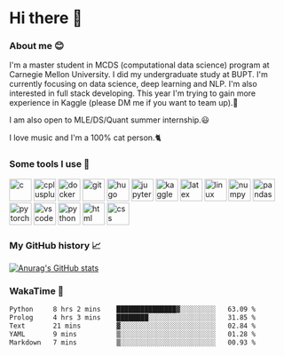 # Hi there :wave:

### About me :blush:
I'm a master student in MCDS (computational data science) program at Carnegie Mellon University. I did my undergraduate study at BUPT. I'm currently focusing on data science, deep learning and NLP. I'm also interested in full stack developing. This year I'm trying to gain more experience in Kaggle (please DM me if you want to team up).:raising_hand:

I am also open to MLE/DS/Quant summer internship.:smiley:

I love music and I'm a 100% cat person.:cat2:

### Some tools I use :rocket:
<p align="left">
<img src="https://cdn.jsdelivr.net/gh/devicons/devicon/icons/c/c-original.svg"  alt="c" width="40" height="40"/>
<img src="https://cdn.jsdelivr.net/gh/devicons/devicon/icons/cplusplus/cplusplus-original.svg"  alt="cplusplus" width="40" height="40"/>         
<img src="https://cdn.jsdelivr.net/gh/devicons/devicon/icons/docker/docker-plain-wordmark.svg"  alt="docker" width="40" height="40"/>
<img src="https://cdn.jsdelivr.net/gh/devicons/devicon/icons/git/git-plain-wordmark.svg"  alt="git" width="40" height="40"/>
<img src="https://cdn.jsdelivr.net/gh/devicons/devicon/icons/hugo/hugo-original-wordmark.svg"  alt="hugo" width="40" height="40"/>
<img src="https://cdn.jsdelivr.net/gh/devicons/devicon/icons/jupyter/jupyter-original-wordmark.svg"  alt="jupyter" width="40" height="40"/> 
<img src="https://cdn.jsdelivr.net/gh/devicons/devicon/icons/kaggle/kaggle-original-wordmark.svg"  alt="kaggle" width="40" height="40"/>
<img src="https://cdn.jsdelivr.net/gh/devicons/devicon/icons/latex/latex-original.svg"  alt="latex" width="40" height="40"/>
<img src="https://cdn.jsdelivr.net/gh/devicons/devicon/icons/linux/linux-original.svg"  alt="linux" width="40" height="40"/>
<img src="https://cdn.jsdelivr.net/gh/devicons/devicon/icons/numpy/numpy-original-wordmark.svg"  alt="numpy" width="40" height="40"/>
<img src="https://cdn.jsdelivr.net/gh/devicons/devicon/icons/pandas/pandas-original-wordmark.svg"  alt="pandas" width="40" height="40"/>
<img src="https://cdn.jsdelivr.net/gh/devicons/devicon/icons/pytorch/pytorch-original-wordmark.svg"  alt="pytorch" width="40" height="40"/>
<img src="https://cdn.jsdelivr.net/gh/devicons/devicon/icons/vscode/vscode-original.svg"  alt="vscode" width="40" height="40"/>
<img src="https://cdn.jsdelivr.net/gh/devicons/devicon/icons/python/python-original.svg"  alt="python" width="40" height="40"/>
<img src="https://cdn.jsdelivr.net/gh/devicons/devicon/icons/html5/html5-original.svg"  alt="html" width="40" height="40"/>
<img src="https://cdn.jsdelivr.net/gh/devicons/devicon/icons/css3/css3-original.svg"  alt="css" width="40" height="40"/>      
</p>

### My GitHub history :chart_with_upwards_trend:
[![Anurag's GitHub stats](https://github-readme-stats.vercel.app/api?username=cauchy221&show_icons=true&theme=dark&icon_color=67b21f)](https://github.com/anuraghazra/github-readme-stats)

### WakaTime :dart:
<!--START_SECTION:waka-->

```txt
Python     8 hrs 2 mins    ███████████████▓░░░░░░░░░   63.09 %
Prolog     4 hrs 3 mins    ████████░░░░░░░░░░░░░░░░░   31.85 %
Text       21 mins         ▓░░░░░░░░░░░░░░░░░░░░░░░░   02.84 %
YAML       9 mins          ▒░░░░░░░░░░░░░░░░░░░░░░░░   01.28 %
Markdown   7 mins          ▒░░░░░░░░░░░░░░░░░░░░░░░░   00.93 %
```

<!--END_SECTION:waka-->

